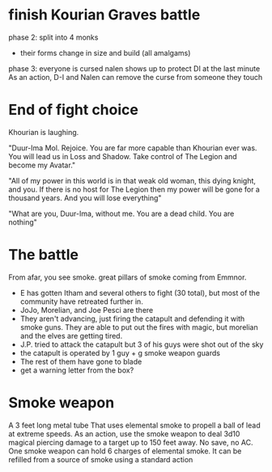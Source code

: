 # finish Kourian Graves battle

phase 2: split into 4 monks
* their forms change in size and build (all amalgams)

phase 3: everyone is cursed
nalen shows up to protect DI at the last minute
As an action, D-I and Nalen can remove the curse from someone they touch

# End of fight choice

Khourian is laughing.

"Duur-Ima Mol. Rejoice. You are far more capable than Khourian ever was. You will lead us in Loss and Shadow. Take control of The Legion and become my Avatar."

"All of my power in this world is in that weak old woman, this dying knight, and you. If there is no host for The Legion then my power will be gone for a thousand years. And you will lose everything"

"What are you, Duur-Ima, without me. You are a dead child. You are nothing"

# The battle

From afar, you see smoke. great pillars of smoke coming from Emmnor.

* E has gotten Itham and several others to fight (30 total), but most of the community have retreated further in.
* JoJo, Morelian, and Joe Pesci are there
* They aren't advancing, just firing the catapult and defending it with smoke guns. They are able to put out the fires with magic, but morelian and the elves are getting tired.
* J.P. tried to attack the catapult but 3 of his guys were shot out of the sky
* the catapult is operated by 1 guy + g smoke weapon guards
* The rest of them have gone to blade
* get a warning letter from the box?

# Smoke weapon
A 3 feet long metal tube That uses elemental smoke to propell a ball of lead at extreme speeds.
As an action, use the smoke weapon to deal 3d10 magical piercing damage to a target up to 150 feet away. No save, no AC. One smoke weapon can hold 6 charges of elemental smoke. It can be refilled from a source of smoke using a standard action